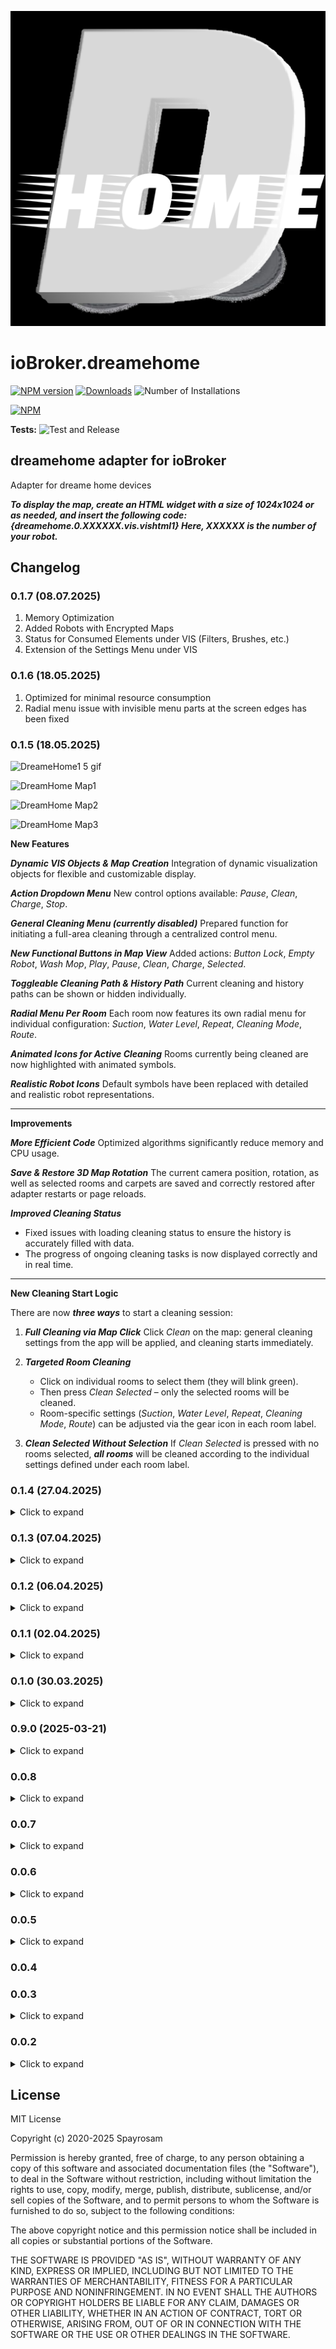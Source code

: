 ![Logo](admin/dreamehome.png)

# ioBroker.dreamehome

[![NPM version](https://img.shields.io/npm/v/iobroker.dreamehome.svg)](https://www.npmjs.com/package/iobroker.dreamehome)
[![Downloads](https://img.shields.io/npm/dm/iobroker.dreamehome.svg)](https://www.npmjs.com/package/iobroker.dreamehome)
![Number of Installations](https://iobroker.live/badges/dreamehome-installed.svg)

[![NPM](https://nodei.co/npm/iobroker.dreamehome.png?downloads=true)](https://nodei.co/npm/iobroker.dreamehome/)

**Tests:** ![Test and Release](https://github.com/spayrosam/ioBroker.dreamehome/workflows/Test%20and%20Release/badge.svg)

## dreamehome adapter for ioBroker

Adapter for dreame home devices


***To display the map, create an HTML widget with a size of 1024x1024 or as needed, and insert the following code: {dreamehome.0.XXXXXX.vis.vishtml1}
Here, XXXXXX is the number of your robot.***

## Changelog

<!--
    Placeholder for the next version (at the beginning of the line):
    ### **WORK IN PROGRESS**
-->

### 0.1.7 (08.07.2025)
1. Memory Optimization
2. Added Robots with Encrypted Maps
3. Status for Consumed Elements under VIS (Filters, Brushes, etc.)
4. Extension of the Settings Menu under VIS

### 0.1.6 (18.05.2025)
1. Optimized for minimal resource consumption
2. Radial menu issue with invisible menu parts at the screen edges has been fixed

### 0.1.5 (18.05.2025) 

![DreameHome1 5 gif](https://github.com/user-attachments/assets/93bb5f6c-15d1-4a11-8597-503a69a7a51a)

![DreamHome Map1](https://github.com/user-attachments/assets/38ff506f-6cdd-4bdd-a6b7-074aeb45cf8c)

![DreamHome Map2](https://github.com/user-attachments/assets/ba3f9211-922f-4fec-a3ec-a068edd91b76)


![DreamHome Map3](https://github.com/user-attachments/assets/9724ddd8-f0c7-4536-81f0-6e801ff0f00d)

 **New Features**


***Dynamic VIS Objects & Map Creation***
  Integration of dynamic visualization objects for flexible and customizable display.

***Action Dropdown Menu***
  New control options available: *Pause*, *Clean*, *Charge*, *Stop*.

***General Cleaning Menu (currently disabled)***
  Prepared function for initiating a full-area cleaning through a centralized control menu.

***New Functional Buttons in Map View***
  Added actions: *Button Lock*, *Empty Robot*, *Wash Mop*, *Play*, *Pause*, *Clean*, *Charge*, *Selected*.

***Toggleable Cleaning Path & History Path***
  Current cleaning and history paths can be shown or hidden individually.

***Radial Menu Per Room***
  Each room now features its own radial menu for individual configuration: *Suction*, *Water Level*, *Repeat*, *Cleaning Mode*, *Route*.

***Animated Icons for Active Cleaning***
  Rooms currently being cleaned are now highlighted with animated symbols.

***Realistic Robot Icons***
  Default symbols have been replaced with detailed and realistic robot representations.

---

**Improvements**

***More Efficient Code***
  Optimized algorithms significantly reduce memory and CPU usage.

***Save & Restore 3D Map Rotation***
  The current camera position, rotation, as well as selected rooms and carpets are saved and correctly restored after adapter restarts or page reloads.

***Improved Cleaning Status***

  * Fixed issues with loading cleaning status to ensure the history is accurately filled with data.
  * The progress of ongoing cleaning tasks is now displayed correctly and in real time.

---

**New Cleaning Start Logic**

There are now ***three ways*** to start a cleaning session:

1. ***Full Cleaning via Map Click***
   Click *Clean* on the map: general cleaning settings from the app will be applied, and cleaning starts immediately.

2. ***Targeted Room Cleaning***

   * Click on individual rooms to select them (they will blink green).
   * Then press *Clean Selected* – only the selected rooms will be cleaned.
   * Room-specific settings (*Suction*, *Water Level*, *Repeat*, *Cleaning Mode*, *Route*) can be adjusted via the gear icon in each room label.

3. ***Clean Selected Without Selection***
   If *Clean Selected* is pressed with no rooms selected, ***all rooms*** will be cleaned according to the individual settings defined under each room label.

    
### 0.1.4 (27.04.2025) 
<details>
  <summary>Click to expand</summary>
<img src=https://github.com/user-attachments/assets/eb74b8fa-9283-41a0-9870-15738f51bcf1/>
<img src=https://github.com/user-attachments/assets/5ca82581-e571-4c79-8b06-35661e620167/>
<img src=https://github.com/user-attachments/assets/c6cf9040-3deb-4c4e-a321-365592ed3581/>


 **Interactive Map - New Features**

Main Functions:
- Data Preparation:  
  Loads robot position history, determines adapter path for state storage, and processes data into the required format.
  
- Map Creation:  
  Generates an HTML document, renders the map based on robot mapping data (rooms, walls, doors, charging station), and implements a 3D view with rotation and zoom.

- Interactive Features:  
  Real-time robot tracking, clickable room and carpet selection, cleaning progress display, "Map Spectacle" animation modes, and charging station status animations.

- User Interface:  
  Modern menu system with animations, adjustable rotation, perspective, and zoom settings, plus live display of robot status and cleaning data.

Technical Details:
- Map rendered as HTML canvas with SVG elements.
- WebSocket integration for real-time updates.
- Advanced 3D transformations using CSS.

Special Highlights:
- 23 unique charging station animations (charging, error, cleaning, etc.).
- Dynamic room color changes based on cleaning progress.
- "Map Spectacle" enables cinematic camera movements.
- Menu system with automatic timeout.

This update delivers a full real-time, interactive visualization of the robot's environment, with detailed animations and dynamic status tracking.

**Fixed**
**Alexa Voice Control - Improvements**

- Cleaning can now be reliably started via Alexa voice commands. Commands like "vacuum," "mop," or "start mopping" now work as expected — even for specific rooms or using different cleaning modes in different rooms.
- Resetting components via voice command is now fully functional. Components such as filters, brushes, and sensors can be reset through Alexa, with clear voice feedback indicating whether the reset was successful or necessary.
- The entire control logic has been revised. Everything now works reliably — including Alexa voice feedback after commands.
</details>
    
### 0.1.3 (07.04.2025) 

<details>
  <summary>Click to expand</summary>
    
Fixed support for status control and validation as well as synonym extensions
  </details>
  
### 0.1.2 (06.04.2025) 

<details>
  <summary>Click to expand</summary>

New Features & Enhancements:
- Component Control & Status Reporting:
  - Added support for controlling and checking the status of the following components:
    - Main Brush, Side Brush, Filter, Mop Pad, Silver Ion, Detergent, Pure Water Tank, Dirty Water Tank
  - Ability to reset individual components or all components.
  - Status reporting for components like Time Left (e.g., Mop Pad Time Left, Main Brush Time Left).

- Flexible Command Recognition:
  - Commands like emptying (`empty`, `auto empty`, `clean bin`, etc.) and mop cleaning (`wash`, `auto wash`, `clean mop`, etc.) are now recognized and trigger the respective actions.
  - Support for resetting components (individual or all) with commands like reset main brush, reset all, etc.
  - Component-specific status requests via flexible synonyms like "Check Main Brush Status" or "Check Mop Pad".

Improved Command Flexibility:
  - Dynamic Command Parsing: The command parser now recognizes various synonyms for robot-related commands (`robot`, `vacuum`, `dreame`, etc.), emptying (`empty`, `auto empty`, etc.), washing (`wash`, `mop cleaning`, etc.), and resetting components (`reset main brush`, `reset all`, etc.).
  - Language-Specific Synonyms: Commands are dynamically matched based on language (EN/DE), ensuring accurate recognition regardless of phrasing.

---
🇺🇸 Example Scenarios (Voice Commands)
To make your voice command work, always say a word like 'robot', 'dreame', 'vacuum', 'vacuum cleaner'
Scenario 1: General Status Check

   "Alexa, check robot status."

     📌 The system will provide a complete status report of your Dreame robot, including:
    - Battery level  
    - Current room (if cleaning)  
    - Status and remaining life of components like the mop pad, main brush, side brush, filter, water tanks, detergent, silver ion unit, and sensors  

Scenario 2: Clean the Mop

   "Alexa, clean the mop."

     📌 The robot will return to the station and start the mop cleaning process. This ensures that the mop pad is rinsed and ready for further cleaning.

Scenario 3: Reset a Single Component

   "Alexa, reset filter."

     📌 The system detects that you're referring to the filter and resets its usage timer. This is useful after you've cleaned or replaced it.

Scenario 4: Empty the Dustbin

   "Alexa, empty the dustbin."

     📌 The robot will go to the station and start the auto-empty process, removing dust and debris from the bin automatically.

Scenario 5: Reset All Components

   "Alexa, reset all components."

     📌 This command will reset the usage time of all components (brushes, filter, mop pad, detergent, silver ion, sensors, etc.) at once נperfect after a full service or replacement.

---
🇩🇪 Beispiel-Szenarien (Sprachbefehle)
Damit dein Sprachbefehl funktioniert, sag immer ein Wort wie 'roboter', 'dreame', 'staubsauger', 'saugroboter'
Szenario 1: Allgemeiner Statusbericht

   „Alexa, Roboterstatus prüfen.“

     📌 Das System gibt einen vollständigen Statusbericht deines Dreame Saugroboters aus, inklusive:
    - Batteriestand  
    - Aktueller Raum (falls Reinigung läuft)  
    - Zustand und verbleibende Lebensdauer aller Komponenten wie Mopp-Pad, Hauptbürste, Seitenbürste, Filter, Wassertanks, Reinigungsmittel, Silberioneneinheit und Sensoren  

Szenario 2: Mopp reinigen

   „Alexa, Roboter Mopp reinigen.“

     📌 Der Roboter kehrt zur Station zurück und startet die Mopp-Reinigung. Das Mopp-Pad wird dabei gespült und für die nächste Reinigung vorbereitet.

Szenario 3: Einzelne Komponente zurücksetzen

   „Alexa, Roboter Filter zurücksetzen.“

     📌 Das System erkennt, dass du den Filter meinst, und setzt die Nutzungsanzeige zurück – ideal nach einer Reinigung oder einem Austausch.

Szenario 4: Staubbehälter entleeren

   „Alexa, Roboter Staubbehälter leeren.“

     📌 Der Roboter fährt zur Station und startet den Auto-Entleerungsvorgang. Der Staubbehälter wird automatisch geleert.

Szenario 5: Alle Komponenten zurücksetzen

   „Alexa, Roboter alle komponenten zurücksetzen.“

     📌 Mit diesem Befehl setzt das System die Nutzungszeit aller Komponenten (Bürsten, Filter, Mopp-Pad, Reinigungsmittel, Silberionen, Sensoren usw.) gleichzeitig zurück – ideal nach einer Wartung oder einem Kompletttausch.
   </details>
   
### 0.1.1 (02.04.2025) 

<details>
  <summary>Click to expand</summary>
    
- The code has been mostly refactored
   </details>
   
### 0.1.0 (30.03.2025) 

<details>
  <summary>Click to expand</summary>
    
New Features:
- Increased Flexibility in Cleaning Control:  
  The adapter now allows you to set a different cleaning mode (suction, mopping, or a combination of both) for each room individually. This goes beyond the default limitations of the Dreame robot, which usually accepts only one cleaning mode for all rooms.

- Support for Alternative Room and Cleaning Descriptors:  
  Room names and cleaning actions are now more flexible. Terms like "Living room mop wet" or "Parlor mop intensive" are automatically treated as equivalent, so you can use different terms to trigger the same cleaning mode.

- Automatic Mapping of Rooms and Commands:  
  The adapter translates alternative room identifiers (e.g., "Living room," "Parlor," "salon") into the accepted standard identifiers, enabling seamless and user-friendly control. Similarly, various phrasing for suction or mopping (e.g., "vacuuming" or "sweeping") are correctly recognized and mapped to the appropriate cleaning mode.

Examples of New Commands:
- "Living room mop wet" = "Parlor mop intensive"
- "Bedroom vacuum strong" = "Master bedroom vacuum intensive" = "Masterroom vacuum heavy"
- "Kitchen vacuum and mop wet and ultra" = "Kitchen nook vacuum and mop drenched and full"

Improvements:
- Avoidance of Duplicate or Conflicting Commands:  
  The system automatically checks if conflicting cleaning modes or repeated commands for the same room are sent within a short time frame to prevent unwanted duplicate actions.

- Better Control of Active Cleaning Processes:  
  If a cleaning process is already running, the adapter detects this and asks the user if the ongoing process should be stopped and a new one started. This ensures a smoother user experience and prevents simultaneous cleaning operations.

🇺🇸 Documentation
---
Scenario 1: Multiple Rooms with Mixed Modes and Repetitions
- Command: „Living room vacuum high and Kitchen vacuum medium and Kitchen mop low 2 times“
- Explanation:
  - „Living room vacuum high“: The robot starts vacuuming the living room at high suction power.
  - „Kitchen vacuum medium“: In the kitchen, the vacuum mode is set to medium.
  - „Kitchen mop low 2 times“: In the kitchen, the mop mode is set to low, and the mopping process is repeated twice.
  
  Action: The robot will first clean the living room (vacuum high), then the kitchen (vacuum medium), and afterward perform the low mopping mode in the kitchen twice.

Scenario 2: Two Rooms with One Mode (Only Vacuuming or Mopping)
- Command: „Hallway vacuum high and Bathroom mop intensive“
- Explanation:
  - „Hallway vacuum high“: The robot will work in the hallway with the highest vacuum mode.
  - „Bathroom mop intensive“: The bathroom will be mopped with the highest mop mode (Intensive).

  Action: The robot will start vacuuming in the hallway on high mode and then move to the bathroom to mop intensively.

Scenario 3: User Abort with Missing Modes
- Command: „Living room vacuum and Kitchen mop“
- Explanation:
  - The vacuuming mode for the kitchen is missing, making this an incomplete command.
  
  Action: Since the vacuuming mode for the kitchen is not specified and a gap in the command is detected, Alexa will prompt the user to correct the missing mode.

  Alexa Response: „The following rooms are missing settings: Living room: Suction level and Kitchen: Mopping level. Please define the missing values.“

Scenario 4: Different Cleaning Modes with Room and Mode Synonyms
- Command: „Parlor vacuum intensive and Kitchen mop after vacuum low and strong and Bathroom mop intensive“
- Explanation:
  - The user uses the synonym „Parlor“ instead of „Living room.“ Since DreameHome supports this flexibility, „Parlor“ is recognized as „Living room,“ and the mode „Vacuum intensive“ is applied.
  - The kitchen is cleaned with „Vacuum low followed by mopping strong,“ and the bathroom is mopped intensively.
  
  Action: The robot will perform the following actions:
  - Parlor (Living room) vacuum intensive
  - Kitchen mop low after vacuum strong
  - Bathroom mop intensive

Scenario 5: Repeated Cleaning of a Room
- Command: „Living room vacuum high 3 times and Bathroom mop intensive 2 times“
- Explanation:
  - The robot is asked to clean the living room three times with the "high" vacuum mode and the bathroom twice with the "intensive" mop mode.
  
  Action: The robot will start cleaning the living room with high suction mode and repeat the process three times. Afterward, it will move to the bathroom to mop intensively twice.

Scenario 6: Stopping Cleaning When an Abort Command Is Given
- Command: „"stop cleaning", "stop vacuuming", "stop cleaning process", "robot off", "please stop cleaning", "end cleaning", "pause cleaning", "vacuuming stop", "vacuum cleaner off", "robot turn off", "vacuuming end", "cleaning stop", "vacuuming disable", "floor cleaning stop", "vacuum cleaner turn off", "vacuumer off", "robot deactivate", "dreame stop", "dreame off", "dreame stop cleaning"“
- Explanation:
  - A user can give the command "Stop cleaning" at any time to end the ongoing process.

  Action: When the stop command is given, the robot will immediately stop cleaning and return to its charging station. If the robot is actively cleaning, the process will be aborted.

  Alexa Response: „The cleaning has been stopped, and the robot is returning to the charging station.“
  
🇩🇪 Dokumentation
---
Szenario 1: Mehrere Räume mit gemischten Modi und Wiederholungen
- Befehl: „Wohnzimmer saugen hoch und Küche saugen mittel und Küche wischen niedrig 2 mal“
- Erklärung:
  - „Wohnzimmer saugen hoch“: Der Roboter startet im Wohnzimmer mit dem Saugmodus auf hoher Stufe.
  - „Küche saugen mittel“: In der Küche wird der Saugmodus auf mittlerer Stufe eingestellt.
  - „Küche wischen niedrig 2 mal“: In der Küche wird der Wischmodus auf niedriger Stufe eingestellt, und der Wischvorgang wird zweimal wiederholt.
  
  Aktion: Der Roboter wird zuerst das Wohnzimmer reinigen (Saugen hoch), dann die Küche (Saugen mittel), und danach den Wischmodus auf niedrig in der Küche zweimal ausführen.

Szenario 2: Zwei Räume mit einem Modus (nur Saugen oder Wischen)
- Befehl: „Flur saugen hoch und Bad wischen intensiv“
- Erklärung:
  - „Flur saugen hoch“: Der Roboter wird im Flur mit dem höchsten Saugmodus arbeiten.
  - „Bad wischen intensiv“: Das Bad wird mit dem höchsten Wischmodus (Intensiv) gewischt.

  Aktion: Der Roboter startet mit dem Saugen im Flur auf hoher Stufe und geht danach ins Bad, um dort intensiv zu wischen.

Szenario 3: Benutzerabbruch bei fehlenden Modi
- Befehl: „Wohnzimmer saugen und Küche wischen“
- Erklärung:
  - Der Befehl fehlt für das „Saugen“ im Küchenbereich, was eine unvollständige Anweisung darstellt.
  
  Aktion: Da in der Küche der Saugmodus nicht angegeben wurde und eine Lücke im Befehl erkannt wird, fordert Alexa den Benutzer auf, den fehlenden Modus zu korrigieren.

  Antwort von Alexa: „Für folgende Räume fehlen Angaben: Wohnzimmer: Sauglevel und Küche: Wischlevel. Bitte definiere die fehlenden Werte.“

Szenario 4: Unterschiedliche Reinigungsmodi mit Raum- und Modus-Synonymen
- Befehl: „Stube saugen intensiv und Küche wischen nach saugen niedrig und kraftvoll und Bad wischen intensiv“
- Erklärung:
  - Der Benutzer verwendet das Synonym „Stube“ anstelle von „Wohnzimmer“. Da Dreamehome diese Flexibilität unterstützt, wird „Stube“ als „Wohnzimmer“ erkannt und der Modus „Saugen intensiv“ wird zugeordnet.
  - Die Küche wird mit „Saugen niedrig danach Wischen stark“ und das Bad mit „Wischen intensiv“ gereinigt.
  
  Aktion: Der Roboter wird die folgenden Schritte ausführen:
  - Stube (Wohnzimmer) saugen intensiv
  - Küche wischen niedrig nach saugen stark
  - Bad wischen intensiv

Szenario 5: Wiederholte Reinigung eines Raumes
- Befehl: „Wohnzimmer saugen hoch 3 mal und Bad wischen intensiv 2 mal“
- Erklärung:
  - Der Roboter soll das Wohnzimmer dreimal mit dem Saugmodus „hoch“ und das Bad zweimal mit dem Wischmodus „intensiv“ reinigen.
  
  Aktion: Der Roboter startet die Reinigung im Wohnzimmer mit hohem Saugmodus und wiederholt den Vorgang dreimal. Danach geht er ins Bad, um zweimal mit dem intensiven Wischmodus zu reinigen.

Szenario 6: Beenden der Reinigung, wenn ein Abbruchbefehl gegeben wird
- Befehl: „"reinigung abbrechen", "reinigung stoppen", "stop reinigung", "roboter aus", "reinigung bitte abbrechen", "reinigung beenden", "reinigung unterbrechen", "reinigung anhalten", "saugvorgang stoppen", "staubsauger aus", "roboter abschalten", "staubsaugen beenden", "putzen stoppen", "staubsaugen stoppen", "staubsaugen deaktivieren", "bodenreinigung stoppen", "staubsauger ausschalten", "sauger aus", "roboter deaktivieren", "dreame stoppen", "dreame aus", "dreame reinigen beenden"“
- Erklärung:
  - Ein Benutzer kann jederzeit den Befehl „Stopp Reinigung“ geben, um den laufenden Vorgang zu beenden.

  Aktion: Wenn der Befehl zum Stoppen der Reinigung kommt, wird der Roboter sofort gestoppt und zur Ladestation zurückgeschickt. Falls der Roboter gerade aktiv reinigt, wird der Vorgang abgebrochen.

  Antwort von Alexa: „Die Reinigung wurde gestoppt und der Roboter fährt zur Ladestation.“
</details>

### 0.9.0 (2025-03-21)

<details>
  <summary>Click to expand</summary>
    
New Features:

- Alexa Command Recognition: The system now recognizes various cleaning commands and supports multiple languages (English and German). It processes different cleaning modes, room names, and suction/mopping levels.  
  - Example Alexa command (English): "Alexa, vacuum the living room twice on high."  
    Beispiel Alexa-Befehl (Deutsch): "Alexa, sauge das Wohnzimmer zweimal auf hoch."

- Room Recognition: The system identifies specific rooms in a command and applies the requested cleaning mode. It can handle multiple rooms in a single command.  
  - Example Alexa command (English): "Alexa, clean the kitchen and the bathroom."  
    Beispiel Alexa-Befehl (Deutsch): "Alexa, reinige die Küche und das Badezimmer."

- Cleaning Modes: New cleaning modes are available based on the provided `AlexacleanModes`, such as Vacuum (5122), Mopping (5121), and Mop after Vacuum (5123).  
  - Example Alexa command (English): "Alexa, mop after vacuuming the bathroom."  
    Beispiel Alexa-Befehl (Deutsch): "Alexa, wische nach dem Saugen im Badezimmer."

- Suction and Mopping Levels: The system now recognizes different suction and mopping levels based on the provided levels and synonyms, allowing detailed cleaning requests.  
  - Example Alexa command (English): "Alexa, vacuum the living room on strong and mop it on wet."  
    Beispiel Alexa-Befehl (Deutsch): "Alexa, sauge das Wohnzimmer auf stark und wische es nass."

- Cancellation of Cleaning: The system recognizes cancellation commands from the `AlexacancelKeywords` list and allows users to stop ongoing cleaning sessions.  
  - Example Alexa command (English): "Alexa, cancel cleaning."  
    Beispiel Alexa-Befehl (Deutsch): "Alexa, abbreche die Reinigung."

Improvements:

- Room-Specific Cleaning: Commands can now be given for specific rooms, and the robot will clean accordingly. If no room is specified, it will prompt the user to clarify.  
  - Example Alexa command (English): "Alexa, clean the living room."  
    Beispiel Alexa-Befehl (Deutsch): "Alexa, reinige das Wohnzimmer."  
  - Response (English): "Please specify the cleaning mode for the living room."  
    Antwort (Deutsch): "Bitte gib den Reinigungsmodus für das Wohnzimmer an."

- Error Handling: The system now handles missing cleaning mode, suction level, or water level in commands by prompting for the missing information.  
  - Example response (English): "Please specify the cleaning mode for the kitchen. You forgot to define the clean mode, suction level, or water level."  
    Beispielantwort (Deutsch): "Bitte gib den Reinigungsmodus für die Küche an. Du hast den Reinigungsmodus, das Sauglevel oder den Wasserlevel vergessen zu definieren."

Bug Fixes:

- Command Ambiguity: Fixed an issue where commands for multiple rooms were misinterpreted or ignored when no cleaning mode was specified.  
  - Example Alexa command (English): "Alexa, clean the kitchen and the bathroom without specifying the mode."  
    Beispiel Alexa-Befehl (Deutsch): "Alexa, reinige die Küche und das Badezimmer, ohne den Modus anzugeben."  
  - Response (English): "Please specify the cleaning mode for the kitchen and the bathroom."  
    Antwort (Deutsch): "Bitte gib den Reinigungsmodus für die Küche und das Badezimmer an."

- Other Changes:

- Enhanced Voice Feedback: The system now provides more detailed and helpful feedback via Alexa, especially when a command is incomplete or unclear.  
  - Example feedback (English): "Cleaning mode: 5122 (Sweeping), Rooms: Living Room, Kitchen."  
    Beispielfeedback (Deutsch): "Reinigungsmodus: 5122 (Staubsaugen), Räume: Wohnzimmer, Küche."
  </details>
  
### 0.0.8

<details>
  <summary>Click to expand</summary>
    
New Features Added: Voice Commands Accepted with Alexa Adapter:
</details>

### 0.0.7

<details>
  <summary>Click to expand</summary>
    
- Fix for Command Execution Issues Due to Domain Changes from Dreame
- New Control Features Added
</details>

### 0.0.6

<details>
  <summary>Click to expand</summary>
    
New Control Features Added:
- Resume Clean Mode: Off/On
- Child Lock: Off/On
- Auto Add Detergent: Off/On
- Auto Mount Mop: Off/On
- Clean Genius: Off/Routine Cleaning/Deep Cleaning
- Smart Auto Wash: Off/Works in Deep Mode/Works in Routine & Deep Mode
- Smart Auto Mop: Off/Works in Deep Mode/Works in Routine & Deep Mode
- Carpet Boost: Off/On
- Intensive Carpet Cleaning: Off/On
- Mop Scalable: Intelligence/Standard/High Frequency
- Mop Extension for Gap Cleaning: Off/On
- Intensive Cleaning for Furniture Legs: Off/On
- Fill-in Light: Off/On
- Collision-Avoidance Mode: Off/On
- Clean Route: Quick/Standard/Intensive/Deep
- Live Video Prompts: The camera is blinking/Voice prompts
- Volume: 1 to 100 

Control Adjusted: 
- Automatic switch off of the Genius Mode when the Custom Mode is activated.
- The map folder has been optimized, and objects have been prepared for communication with the generated VIS.HTML
</details>

### 0.0.5

<details>
  <summary>Click to expand</summary>
    
- The map has been improved and room settings are now visible.
- Additionally, additional animations have been added to the charging station..
</details>

### 0.0.4

### 0.0.3
<details>
  <summary>Click to expand</summary>
    
- An animation has been added for the charging station.
- Additionally, the history of the robot's position on the map has been corrected, and the map has been improved for better accuracy and user experience.
</details>

### 0.0.2
<details>
  <summary>Click to expand</summary>
    
- Fixed the crash after map download.
- Added carpet cleaning function  *(To start the carpet cleaning, select the repetition under object CarpetRepetitionX and the suction strength under object CarpetSuctionLevelX, then set the object CleanCarpetX to true)*.
- Added zone cleaning and spot cleaning features.
- Room names are now visible under the Map.0 or M.01 folder
</details>


## License

MIT License

Copyright (c) 2020-2025 Spayrosam

Permission is hereby granted, free of charge, to any person obtaining a copy
of this software and associated documentation files (the "Software"), to deal
in the Software without restriction, including without limitation the rights
to use, copy, modify, merge, publish, distribute, sublicense, and/or sell
copies of the Software, and to permit persons to whom the Software is
furnished to do so, subject to the following conditions:

The above copyright notice and this permission notice shall be included in all
copies or substantial portions of the Software.

THE SOFTWARE IS PROVIDED "AS IS", WITHOUT WARRANTY OF ANY KIND, EXPRESS OR
IMPLIED, INCLUDING BUT NOT LIMITED TO THE WARRANTIES OF MERCHANTABILITY,
FITNESS FOR A PARTICULAR PURPOSE AND NONINFRINGEMENT. IN NO EVENT SHALL THE
AUTHORS OR COPYRIGHT HOLDERS BE LIABLE FOR ANY CLAIM, DAMAGES OR OTHER
LIABILITY, WHETHER IN AN ACTION OF CONTRACT, TORT OR OTHERWISE, ARISING FROM,
OUT OF OR IN CONNECTION WITH THE SOFTWARE OR THE USE OR OTHER DEALINGS IN THE
SOFTWARE.

